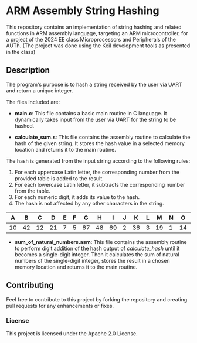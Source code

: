 # ARM Assembly String Hashing

This repository contains an implementation of string hashing and related functions in ARM assembly language, targeting an ARM microcontroller, for a project of the 2024 EE class Microprocessors and Peripherals of the AUTh. (The project was done using the Keil development tools as presented in the class)


## Description
The program's purpose is to hash a string received by the user via UART and return a unique integer.

The files included are: 

+ __main.c__: This file contains a basic main routine in C language. It dynamically takes input from the user via UART for the string to be hashed.


+ __calculate_sum.s__: This file contains the assembly routine to calculate the hash of the given string. It stores the hash value in a selected memory location and returns it to the main routine.


The hash is generated from the input string according to the following rules:
1. For each uppercase Latin letter, the corresponding number from the provided table is added to the result.
2. For each lowercase Latin letter, it subtracts the corresponding number from the table.
3. For each numeric digit, it adds its value to the hash.
4. The hash is not affected by any other characters in the string.

| A  | B | C | D | E | F | G | H | I | J | K | L | M | N | O | P | Q | R | S | T | U | V | W | X | Y | Z |
|----|---|---|---|---|---|---|---|---|---|---|---|---|---|---|---|---|---|---|---|---|---|---|---|---|---|
|10  |42 |12 |21 | 7 | 5 |67 |48 |69 | 2 |36 | 3 |19 | 1 |14 |51 |71 | 8 |26 |54 |75 |15 | 6 |59 |13 |25 |


+ __sum_of_natural_numbers.asm__: This file contains the assembly routine to perform digit addition of the hash output of *calculate_hash* until it becomes a single-digit integer. Then it calculates the sum of natural numbers of the single-digit integer, stores the result in a chosen memory location and returns it to the main routine.


## Contributing
Feel free to contribute to this project by forking the repository and creating pull requests for any enhancements or fixes.

### License
This project is licensed under the Apache 2.0 License.

